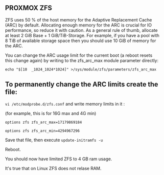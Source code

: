 ## PROXMOX ZFS

ZFS uses 50 % of the host memory for the Adaptive Replacement Cache (ARC) by default. Allocating enough memory for the ARC is crucial for IO performance, so reduce it with caution. As a general rule of thumb, allocate at least 2 GiB Base + 1 GiB/TiB-Storage. For example, if you have a pool with 8 TiB of available storage space then you should use 10 GiB of memory for the ARC.

You can change the ARC usage limit for the current boot (a reboot resets this change again) by writing to the zfs_arc_max module parameter directly:

`echo "$[10  _1024_1024*1024]" >/sys/module/zfs/parameters/zfs_arc_max`

## To permanently change the ARC limits create the file: 
`vi /etc/modprobe.d/zfs.conf` and write memory limits in it : 

(for example, this is for 16G max and 4G min)

`options zfs zfs_arc_max=17179869184`

`options zfs zfs_arc_min=4294967296`

Save that file, then execute `update-initramfs -u`

Reboot.

You should now have limited ZFS to 4 GB ram usage.

It's true that on Linux ZFS does not relase RAM.
